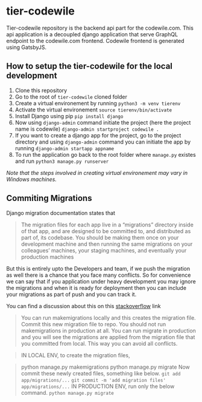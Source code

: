 # tier-codewile

Tier-codewile repository is the backend api part for the codewile.com. This api application is a decoupled django application that serve GraphQL endpoint to the codewile.com frontend. Codewile frontend is generated using GatsbyJS.

## How to setup the tier-codewile for the local development
1. Clone this repository
2. Go to the root of `tier-codewile` cloned folder
3. Create a virtual environement by running `python3 -m venv tierenv`
4. Activate the virtual environement `source tierenv/bin/activate`
5. Install Django using pip `pip install django`
6. Now using `django-admin` command initiate the project (here the project name is codewile) `django-admin startproject codewile .`
7. If you want to create a django app for the project, go to the project directory and using `django-admin` command you can initiate the app by running `django-admin startapp appname`
8. To run the application go back to the root folder where `manage.py` existes and run `python3 manage.py runserver`

*Note that the steps involved in creating virtual environement may vary in Windows machines.*

## Commiting Migrations
Django migration documentation states that
> The migration files for each app live in a “migrations” directory inside of that app, and are designed to be committed to, and distributed as part of, its codebase. You should be making them once on your development machine and then running the same migrations on your colleagues’ machines, your staging machines, and eventually your production machines

But this is entirely upto the Developers and team, if we push the migration as well there is a chance that you face many conflicts. So for convenience we can say that if you application under heavy development you may ignore the migrations and when it is ready for deployment then you can include your migrations as part of push and you can track it.

You can find a discussion about this on this [stackoverflow](https://stackoverflow.com/questions/28035119/should-i-be-adding-the-django-migration-files-in-the-gitignore-file) link

>You can run makemigrations locally and this creates the migration file. Commit this new migration file to repo. You should not run makemigrations in production at all. You can run migrate in production and you will see the migrations are applied from the migration file that you committed from local. This way you can avoid all conflicts.

>IN LOCAL ENV, to create the migration files,

>python manage.py makemigrations 
>python manage.py migrate
>Now commit these newly created files, something like below.
>`git add app/migrations/...`
>`git commit -m 'add migration files' app/migrations/...`
>IN PRODUCTION ENV, run only the below command.
>`python manage.py migrate`
